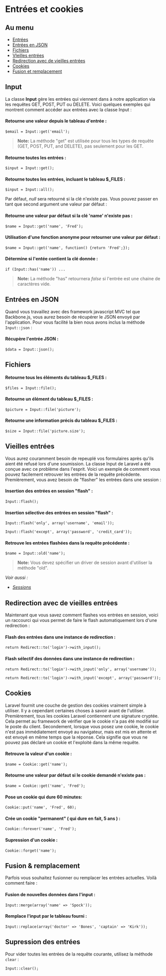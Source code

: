 # Entrées et cookies

## Au menu

- [Entrées](#input)
- [Entrées en JSON](#json)
- [Fichiers](#files)
- [VIeilles entrées](#old-input)
- [Redirection avec de vieilles entrées](#redirecting-with-old-input)
- [Cookies](#cookies)
- [Fusion et remplacement](#merge)

<a name="input"></a>
## Input

La classe **Input** gère les entrées qui viennent dans à notre application via les requêtes GET, POST, PUT ou DELETE. Voici quelques exemples qui montrent comment accéder aux entrées avec la classe Input :

#### Retourne une valeur depuis le tableau d'entrée :

	$email = Input::get('email');

> **Note:** La méthode "get" est utilisée pour tous les types de requête (GET, POST, PUT, and DELETE), pas seulement pour les GET.

#### Retourne toutes les entrées :

	$input = Input::get();

#### Retourne toutes les entrées, incluant le tableau $_FILES :

	$input = Input::all();

Par défaut, *null* sera retourné si la clé n'existe pas. Vous pouvez passer en tant que second argument une valeur par défaut :

#### Retourne une valeur par défaut si la clé 'name' n'existe pas :

	$name = Input::get('name', 'Fred');

#### Utilisation d'une fonction anonyme pour retourner une valeur par défaut :

	$name = Input::get('name', function() {return 'Fred';});

#### Détermine si l'entée contient la clé donnée :

	if (Input::has('name')) ...

> **Note:** La méthode "has" retournera *false* si l'entrée est une chaine de caractères vide.

<a name="json"></a>
## Entrées en JSON

Quand vous travaillez avec des framework javascript MVC tel que Backbone.js, vous aurez besoin de récupérer le JSON envoyé par l'application. Pour vous facilité la bien nous avons inclus la méthode `Input::json` :

#### Récupère l'entrée JSON :

	$data = Input::json();

<a name="files"></a>
## Fichiers

#### Retourne tous les éléments du tableau $_FILES :

	$files = Input::file();

#### Retourne un élément du tableau $_FILES :

	$picture = Input::file('picture');

#### Retourne une information précis du tableau $_FILES :

	$size = Input::file('picture.size');

<a name="old-input"></a>
## Vieilles entrées

Vous aurez couramment besoin de repeuplé vos formulaires après qu'ils aient été refusé lors d'une soumission. La classe Input de Laravel a été conçue avec ce problème dans l'esprit. Voici un exemple de comment vous pouvez facilement retrouver les entrées de la requête précédente. Premièrement, vous avez besoin de "flasher" les entrées dans une session :

#### Insertion des entrées en session "flash" :

	Input::flash();

#### Insertion sélective des entrées en session "flash" :

	Input::flash('only', array('username', 'email'));

	Input::flash('except', array('password', 'credit_card'));

#### Retrouve les entrées flashées dans la requête précédente :

	$name = Input::old('name');

> **Note:** Vous devez spécifier un driver de session avant d'utiliser la méthode "old".

*Voir aussi :*

- *[Sessions](/guides/v3/session/config)*

<a name="redirecting-with-old-input"></a>
## Redirection avec de vieilles entrées

Maintenant que vous savez comment flashes vos entrées en session, voici un raccourci qui vous permet de faire le flash automatiquement lors d'une redirection :

#### Flash des entrées dans une instance de redirection :

	return Redirect::to('login')->with_input();

#### Flash sélectif des données dans une instance de redirection :

	return Redirect::to('login')->with_input('only', array('username'));

	return Redirect::to('login')->with_input('except', array('password'));

<a name="cookies"></a>
## Cookies

Laravel fournit une couche de gestion des cookies vraiment simple à utiliser. Il y a cependant certaines choses à savoir avant de l'utiliser. Premièrement, tous les cookies Laravel contiennent une signature cryptée. Cela permet au framework de vérifier que le cookie n'a pas été modifié sur le poste du client. Secondement, lorsque vous posez une cookie, le cookie n'est pas immédiatement envoyé au navigateur, mais est mis en attente et est envoyé en même temps que la réponse. Cela signifie que vous ne pouvez pas déclaré un cookie et l'exploité dans la même requête.

#### Retrouve la valeur d'un cookie :

	$name = Cookie::get('name');

#### Retourne une valeur par défaut si le cookie demandé n'existe pas :

	$name = Cookie::get('name', 'Fred');

#### Pose un cookie qui dure 60 minutes:

	Cookie::put('name', 'Fred', 60);

#### Crée un cookie "permanent" ( qui dure en fait, 5 ans ) :

	Cookie::forever('name', 'Fred');

#### Supression d'un cookie :

	Cookie::forget('name');

<a name="merge"></a>
## Fusion & remplacement

Parfois vous souhaitez fusionner ou remplacer les entrées actuelles. Voilà comment faire :

#### Fusion de nouvelles données dans l'input :

	Input::merge(array('name' => 'Spock'));

#### Remplace l'input par le tableau fourni :

	Input::replace(array('doctor' => 'Bones', 'captain' => 'Kirk'));

## Supression des entrées

Pour vider toutes les entrées de la requête courante, utilisez la méthode `clear` :

	Input::clear();